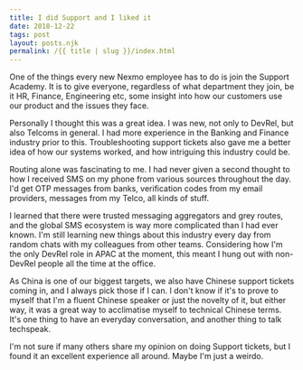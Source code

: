 ```yaml
---
title: I did Support and I liked it
date: 2018-12-22
tags: post
layout: posts.njk
permalink: /{{ title | slug }}/index.html
---
```

One of the things every new Nexmo employee has to do is join the Support Academy. It is to give everyone, regardless of what department they join, be it HR, Finance, Engineering etc, some insight into how our customers use our product and the issues they face.

Personally I thought this was a great idea. I was new, not only to DevRel, but also Telcoms in general. I had more experience in the Banking and Finance industry prior to this. Troubleshooting support tickets also gave me a better idea of how our systems worked, and how intriguing this industry could be.

Routing alone was fascinating to me. I had never given a second thought to how I received SMS on my phone from various sources throughout the day. I'd get OTP messages from banks, verification codes from my email providers, messages from my Telco, all kinds of stuff.

I learned that there were trusted messaging aggregators and grey routes, and the global SMS ecosystem is way more complicated than I had ever known. I'm still learning new things about this industry every day from random chats with my colleagues from other teams. Considering how I'm the only DevRel role in APAC at the moment, this meant I hung out with non-DevRel people all the time at the office.

As China is one of our biggest targets, we also have Chinese support tickets coming in, and I always pick those if I can. I don't know if it's to prove to myself that I'm a fluent Chinese speaker or just the novelty of it, but either way, it was a great way to acclimatise myself to technical Chinese terms. It's one thing to have an everyday conversation, and another thing to talk techspeak.

I'm not sure if many others share my opinion on doing Support tickets, but I found it an excellent experience all around. Maybe I'm just a weirdo.